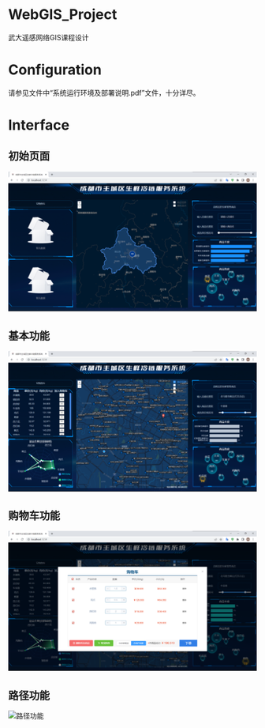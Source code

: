 # WebGIS_Project
武大遥感网络GIS课程设计
# Configuration
请参见文件中“系统运行环境及部署说明.pdf”文件，十分详尽。
# Interface
## 初始页面
![初始页面](start.png)
## 基本功能
![基本功能](first.png)
## 购物车功能
![购物车功能](more.png)
## 路径功能
![路径功能](further.png)
